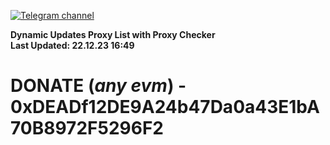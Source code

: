 [![Telegram channel](https://img.shields.io/endpoint?url=https://runkit.io/damiankrawczyk/telegram-badge/branches/master?url=https://t.me/n4z4v0d)](https://t.me/n4z4v0d) 

**Dynamic Updates Proxy List with Proxy Checker**  
**Last Updated: 22.12.23 16:49**

# DONATE (_any evm_) - 0xDEADf12DE9A24b47Da0a43E1bA70B8972F5296F2

